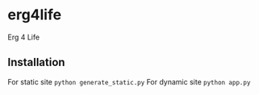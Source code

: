 # erg4life
Erg 4 Life

## Installation

For static site
`python generate_static.py`
For dynamic site
`python app.py`